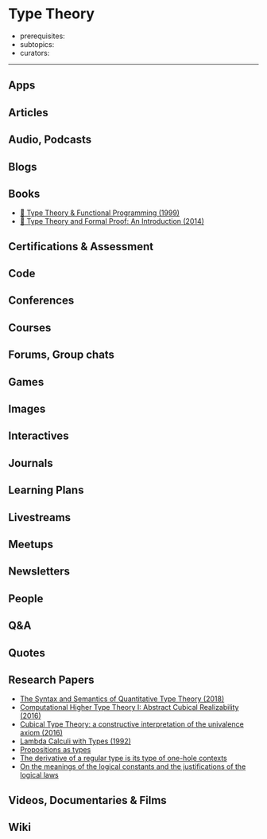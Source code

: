 # Type Theory

- prerequisites:
- subtopics:
- curators:

------

## Apps

## Articles

## Audio, Podcasts

## Blogs

## Books

- [📖 Type Theory & Functional Programming (1999)](https://www.cs.kent.ac.uk/people/staff/sjt/TTFP/ttfp.pdf)
- [📕 Type Theory and Formal Proof: An Introduction (2014)](https://www.goodreads.com/book/show/21442441-type-theory-and-formal-proof)


## Certifications & Assessment

## Code

## Conferences

## Courses

## Forums, Group chats

## Games

## Images

## Interactives

## Journals

## Learning Plans

## Livestreams

## Meetups

## Newsletters

## People

## Q&A

## Quotes

## Research Papers

- [The Syntax and Semantics of Quantitative Type Theory (2018)](https://bentnib.org/quantitative-type-theory.html)
- [Computational Higher Type Theory I: Abstract Cubical Realizability (2016)](https://arxiv.org/abs/1604.08873)
- [Cubical Type Theory: a constructive interpretation of the univalence axiom (2016)](https://arxiv.org/abs/1611.02108)
- [Lambda Calculi with Types (1992)](http://citeseerx.ist.psu.edu/viewdoc/download;jsessionid=97EC80F28ED10845C2941C0BFB8AC432?doi=10.1.1.26.4391&rep=rep1&type=pdf)
- [Propositions as types](http://homepages.inf.ed.ac.uk/wadler/papers/propositions-as-types/propositions-as-types.pdf)
- [The derivative of a regular type is its type of one-hole contexts](http://strictlypositive.org/diff.pdf)
- [On the meanings of the logical constants and the justifications of the logical laws ](https://uberty.org/wp-content/uploads/2017/06/Martin-Lof83.pdf)

## Videos, Documentaries & Films

## Wiki
